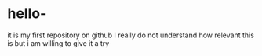# hello-
it is my first repository on github
I really do not understand how relevant this is but i am willing to give it a try
